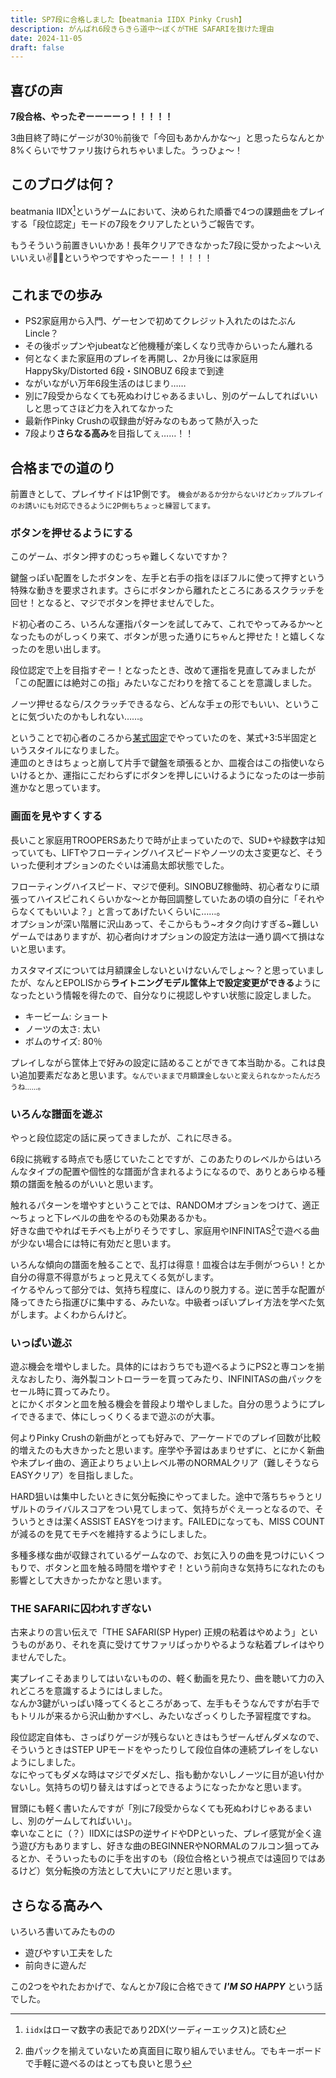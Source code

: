 ```yaml
---
title: SP7段に合格しました【beatmania IIDX Pinky Crush】
description: がんばれ6段きらきら道中～ぼくがTHE SAFARIを抜けた理由
date: 2024-11-05
draft: false
---
```


## 喜びの声
**7段合格、やったぞーーーーっ！！！！！**

3曲目終了時にゲージが30％前後で「今回もあかんかな～」と思ったらなんとか8%くらいでサファリ抜けられちゃいました。うっひょ～！

## このブログは何？
beatmania IIDX[^1]というゲームにおいて、決められた順番で4つの課題曲をプレイする「段位認定」モードの7段をクリアしたというご報告です。

[^1]: `iidx`はローマ数字の表記であり2DX(ツーディーエックス)と読む

もうそういう前置きいいかあ！長年クリアできなかった7段に受かったよ～いえいいえい✌🎊🎉というやつですやったーー！！！！！

## これまでの歩み

* PS2家庭用から入門、ゲーセンで初めてクレジット入れたのはたぶんLincle？
* その後ポップンやjubeatなど他機種が楽しくなり弐寺からいったん離れる
* 何となくまた家庭用のプレイを再開し、2か月後には家庭用HappySky/Distorted 6段・SINOBUZ 6段まで到達
* ながいながい万年6段生活のはじまり……
* 別に7段受からなくても死ぬわけじゃあるまいし、別のゲームしてればいいしと思ってさほど力を入れてなかった
* 最新作Pinky Crushの収録曲が好みなのもあって熱が入った
* 7段より**さらなる高み**を目指してぇ……！！

## 合格までの道のり
前置きとして、プレイサイドは1P側です。
<small>機会があるか分からないけどカップルプレイのお誘いにも対応できるように2P側もちょっと練習してます。</small>

### ボタンを押せるようにする
このゲーム、ボタン押すのむっちゃ難しくないですか？  

鍵盤っぽい配置をしたボタンを、左手と右手の指をほぼフルに使って押すという特殊な動きを要求されます。さらにボタンから離れたところにあるスクラッチを回せ！となると、マジでボタンを押せませんでした。

ド初心者のころ、いろんな運指パターンを試してみて、これでやってみるか～となったものがしっくり来て、ボタンが思った通りにちゃんと押せた！と嬉しくなったのを思い出します。

段位認定で上を目指すぞー！となったとき、改めて運指を見直してみましたが「この配置には絶対この指」みたいなこだわりを捨てることを意識しました。 
 
ノーツ押せるなら/スクラッチできるなら、どんな手ェの形でもいい、ということに気づいたのかもしれない……。 

ということで初心者のころから[某式固定](https://www.google.com/search?q=1048%E5%BC%8F%E5%9B%BA%E5%AE%9A)でやっていたのを、某式+3:5半固定というスタイルになりました。  
連皿のときはちょっと崩して片手で鍵盤を頑張るとか、皿複合はこの指使いならいけるとか、運指にこだわらずにボタンを押しにいけるようになったのは一歩前進かなと思っています。

### 画面を見やすくする
長いこと家庭用TROOPERSあたりで時が止まっていたので、SUD+や緑数字は知っていても、LIFTやフローティングハイスピードやノーツの太さ変更など、そういった便利オプションのたぐいは浦島太郎状態でした。  

フローティングハイスピード、マジで便利。SINOBUZ稼働時、初心者なりに頑張ってハイスピこれくらいかな～とか毎回調整していたあの頃の自分に「それやらなくてもいいよ？」と言ってあげたいくらいに……。  
オプションが深い階層に沢山あって、そこからもう~オタク向けすぎる~難しいゲームではありますが、初心者向けオプションの設定方法は一通り調べて損はないと思います。

カスタマイズについては月額課金しないといけないんでしょ～？と思っていましたが、なんとEPOLISから**ライトニングモデル筐体上で設定変更ができる**ようになったという情報を得たので、自分なりに視認しやすい状態に設定しました。

* キービーム: ショート
* ノーツの太さ: 太い
* ボムのサイズ: 80％

プレイしながら筐体上で好みの設定に詰めることができて本当助かる。これは良い追加要素だなあと思います。<small>なんでいままで月額課金しないと変えられなかったんだろうね……。</small>

### いろんな譜面を遊ぶ  
やっと段位認定の話に戻ってきましたが、これに尽きる。  

6段に挑戦する時点でも感じていたことですが、このあたりのレベルからはいろんなタイプの配置や個性的な譜面が含まれるようになるので、ありとあらゆる種類の譜面を触るのがいいと思います。

触れるパターンを増やすということでは、RANDOMオプションをつけて、適正～ちょっと下レベルの曲をやるのも効果あるかも。  
好きな曲でやればモチベも上がりそうですし、家庭用やINFINITAS[^2]で遊べる曲が少ない場合には特に有効だと思います。

[^2]: 曲パックを揃えていないため真面目に取り組んでいません。でもキーボードで手軽に遊べるのはとっても良いと思う

いろんな傾向の譜面を触ることで、乱打は得意！皿複合は左手側がつらい！とか自分の得意不得意がちょっと見えてくる気がします。    
イケるやんって部分では、気持ち程度に、ほんのり脱力する。逆に苦手な配置が降ってきたら指運びに集中する、みたいな。中級者っぽいプレイ方法を学べた気がします。よくわからんけど。

### いっぱい遊ぶ
遊ぶ機会を増やしました。具体的にはおうちでも遊べるようにPS2と専コンを揃えなおしたり、海外製コントローラーを買ってみたり、INFINITASの曲パックをセール時に買ってみたり。  
とにかくボタンと皿を触る機会を普段より増やしました。自分の思うようにプレイできるまで、体にしっくりくるまで遊ぶのが大事。  

何よりPinky Crushの新曲がとっても好みで、アーケードでのプレイ回数が比較的増えたのも大きかったと思います。座学や予習はあまりせずに、とにかく新曲や未プレイ曲の、適正よりちょい上レベル帯のNORMALクリア（難しそうならEASYクリア）を目指しました。  

HARD狙いは集中したいときに気分転換にやってました。途中で落ちちゃうとリザルトのライバルスコアをつい見てしまって、気持ちがぐえーっとなるので、そういうときは潔くASSIST EASYをつけます。FAILEDになっても、MISS COUNTが減るのを見てモチベを維持するようにしました。

多種多様な曲が収録されているゲームなので、お気に入りの曲を見つけにいくつもりで、ボタンと皿を触る時間を増やすぞ！という前向きな気持ちになれたのも影響として大きかったかなと思います。  

### THE SAFARIに囚われすぎない  
古来よりの言い伝えで「THE SAFARI(SP Hyper) 正規の粘着はやめよう」というものがあり、それを真に受けてサファリばっかりやるような粘着プレイはやりませんでした。

実プレイこそあまりしてはいないものの、軽く動画を見たり、曲を聴いて力の入れどころを意識するようにはしました。  
なんか3鍵がいっぱい降ってくるところがあって、左手もそうなんですが右手でもトリルが来るから沢山動かすべし、みたいなざっくりした予習程度ですね。  

段位認定自体も、さっぱりゲージが残らないときはもうぜーんぜんダメなので、そういうときはSTEP UPモードをやったりして段位自体の連続プレイをしないようにしました。  
なにやってもダメな時はマジでダメだし、指も動かないしノーツに目が追い付かないし。気持ちの切り替えはすぱっとできるようになったかなと思います。

冒頭にも軽く書いたんですが「別に7段受からなくても死ぬわけじゃあるまいし、別のゲームしてればいい」。  
幸いなことに（？）IIDXにはSPの逆サイドやDPといった、プレイ感覚が全く違う遊び方もありますし、好きな曲のBEGINNERやNORMALのフルコン狙ってみるとか、そういったものに手を出すのも（段位合格という視点では遠回りではあるけど）気分転換の方法として大いにアリだと思います。

## さらなる高みへ
いろいろ書いてみたものの

* 遊びやすい工夫をした
* 前向きに遊んだ

この2つをやれたおかげで、なんとか7段に合格できて ***I'M SO HAPPY*** という話でした。  